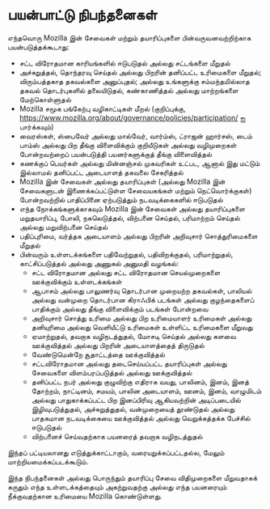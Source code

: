 # பயன்பாட்டு நிபந்தனைகள்

எந்தவொரு Mozilla இன் சேவைகள் மற்றும் தயாரிப்புகளை பின்வருவனவற்றிற்காக பயன்படுத்தக்கூடாது:

* சட்ட விரோதமான காரியங்களில் ஈடுபடுதல் அல்லது சட்டங்களை மீறுதல்
* அச்சுறுத்தல், தொந்தரவு செய்தல் அல்லது பிறரின் தனிப்பட்ட உரிமைகளை மீறுதல்; விரும்பத்தகாத தகவல்களை அனுப்புதல்; 
அல்லது உங்களுக்கு சம்மந்தமில்லாத தகவல் தொடர்புகளில் தலையிடுதல், கண்காணித்தல் அல்லது மாற்றங்களை மேற்கொள்ளுதல்
* Mozilla சமூக பங்கேற்பு வழிகாட்டிகள் மீறல் (குறிப்புக்கு, 
<https://www.mozilla.org/about/governance/policies/participation/> ஐ பார்க்கவும்)
* வைரஸ்கள், ஸ்பைவேர் அல்லது மால்வேர், வார்ம்ஸ், ட்ராஜன் ஹார்சஸ், டைம் பாம்ஸ் அல்லது பிற தீங்கு 
விளைவிக்கும் குறியீடுகள் அல்லது வழிமுறைகள் போன்றவற்றைப் பயன்படுத்தி பயனர்களுக்குத் தீங்கு விளைவித்தல்
* கணக்குப் பெயர்கள் அல்லது மின்னஞ்சல் முகவரிகள் உட்பட, ஆனால் இது மட்டும் இல்லாமல் தனிப்பட்ட அடையாளத் தகவலை சேகரித்தல்
* Mozilla இன் சேவைகள் அல்லது தயாரிப்புகள் (அல்லது Mozilla இன் சேவைகளுடன் இணைக்கப்பட்டுள்ள 
சேவையகங்கள் மற்றும் நெட்வொர்க்குகள்) போன்றவற்றில் பாதிப்பினை ஏற்படுத்தும் நடவடிக்கைகளில் ஈடுபடுதல்
* எந்த நோக்கங்களுக்காகவும் Mozilla இன் சேவைகள் அல்லது தயாரிப்புகளை மறுதயாரிப்பு, போலி, நகலெடுத்தல், 
விற்பனை செய்தல், பரிமாற்றம் செய்தல் அல்லது மறுவிற்பனை செய்தல்
* பதிப்புரிமை, வர்த்தக அடையாளம் அல்லது பிறரின் அறிவுசார் சொத்துரிமைகளை 
மீறுதல்
* பின்வரும் உள்ளடக்கங்களை பதிவேற்றுதல், பதிவிறக்குதல், பரிமாற்றுதல், காட்சிப்படுத்தல் அல்லது அணுகல் அனுமதி வழங்கல்:
    * சட்ட விரோதமான அல்லது சட்ட விரோதமான செயல்முறைகளை ஊக்குவிக்கும் உள்ளடக்கங்கள்
    * ஆபாசம் அல்லது பாலுணர்வு தொடர்பான முறையற்ற தகவல்கள், பாலியல் அல்லது வன்முறை தொடர்பான கிராஃபிக் படங்கள் அல்லது குழந்தைகளைப் பாதிக்கும் அல்லது தீங்கு விளைவிக்கும் படங்கள் போன்றவை
    * அறிவுசார் சொத்து உரிமை அல்லது பிற உரிமையாளர் உரிமைகள் அல்லது தனியுரிமை அல்லது வெளியீட்டு உரிமைகள் உள்ளிட்ட உரிமைகளை மீறுவது
    * ஏமாற்றுதல், தவறாக வழிநடத்துதல், மோசடி செய்தல் அல்லது களவை ஊக்குவித்தல் அல்லது பிறரின் அடையாளத்தைத் திருடுதல்
    * வேண்டுமென்றே சூதாட்டத்தை ஊக்குவித்தல்
    * சட்டவிரோதமான அல்லது தடைசெய்யப்பட்ட தயாரிப்புகள் அல்லது சேவைகளை விளம்பரப்படுத்தல் அல்லது ஊக்குவித்தல்
    * தனிப்பட்ட நபர் அல்லது குழுவிற்கு எதிராக வயது, பாலினம், இனம், இனத் தோற்றம், நாட்டினம், சமயம், பாலின அடையாளம், ஊனம், இனம், வாழுமிடம் அல்லது பாதுகாக்கப்பட்ட பிற இனப்பிரிவு ஆகியவற்றின் அடிப்படையில் இழிவுபடுத்துதல், அச்சுறுத்துதல், வன்முறையைத் தூண்டுதல் அல்லது பாதகமான நடவடிக்கையை ஊக்குவித்தல் அல்லது வெறுக்கத்தக்க பேச்சில் ஈடுபடுதல்
    * விற்பனைச் செய்வதற்காக பயனரைத் தவறாக வழிநடத்துதல்

இந்தப் பட்டியலானது எடுத்துக்காட்டாகும், வரையறுக்கப்பட்டதல்ல, மேலும் மாற்றியமைக்கப்படக்கூடும்.

இந்த நிபந்தனைகள் அல்லது பொருந்தும் தயாரிப்பு சேவை விதிமுறைகளை மீறுவதாகக் கருதும் எந்த உள்ளடக்கத்தையும் அகற்றுவதற்கு அல்லது எந்த பயனரையும் நீக்குவதற்கான உரிமையை Mozilla கொண்டுள்ளது. 

